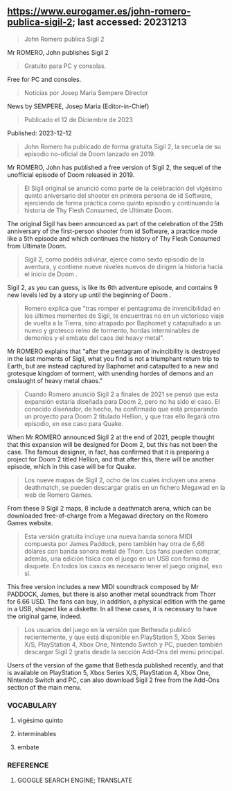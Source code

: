 ## https://www.eurogamer.es/john-romero-publica-sigil-2; last accessed: 20231213

> John Romero publica Sigil 2

Mr ROMERO, John publishes Sigil 2

> Gratuito para PC y consolas.

Free for PC and consoles.

> Noticias por Josep Maria Sempere Director

News by SEMPERE, Josep Maria (Editor-in-Chief)

> Publicado el 12 de Diciembre de 2023

Published: 2023-12-12

> John Romero ha publicado de forma gratuita Sigil 2, la secuela de su episodio no-oficial de Doom lanzado en 2019.

Mr ROMERO, John has published a free version of Sigil 2, the sequel of the unofficial episode of Doom released in 2019.

> El Sigil original se anunció como parte de la celebración del vigésimo quinto aniversario del shooter en primera persona de id Software, ejerciendo de forma práctica como quinto episodio y continuando la historia de Thy Flesh Consumed, de Ultimate Doom.

The original Sigil has been announced as part of the celebration of the 25th anniversary of the first-person shooter from id Software, a practice mode like a 5th episode and which continues the history of Thy Flesh Consumed from Ultimate Doom. 

> Sigil 2, como podéis adivinar, ejerce como sexto episodio de la aventura, y contiene nueve niveles nuevos de dirigen la historia hacia el inicio de Doom .

Sigil 2, as you can guess, is like its 6th adventure episode, and contains 9 new levels led by a story up until the beginning of Doom . 

> Romero explica que "tras romper el pentagrama de invencibilidad en los últimos momentos de Sigil, te encuentras no en un victorioso viaje de vuelta a la Tierra, sino atrapado por Baphomet y catapultado a un nuevo y grotesco reino de tormento, hordas interminables de demonios y el embate del caos del heavy metal".

Mr ROMERO explains that "after the pentagram of invincibility is destroyed in the last moments of Sigil, what you find is not a triumphant return trip to Earth, but are instead captured by Baphomet and catapulted to a new and grotesque kingdom of torment, with unending hordes of demons and an onslaught of heavy metal chaos."

> Cuando Romero anunció Sigil 2 a finales de 2021 se pensó que esta expansión estaría diseñada para Doom 2, pero no ha sido el caso. El conocido diseñador, de hecho, ha confirmado que está preparando un proyecto para Doom 2 titulado Hellion, y que tras ello llegará otro episodio, en ese caso para Quake.

When Mr ROMERO announced Sigil 2 at the end of 2021, people thought that this expansion will be designed for Doom 2, but this has not been the case. The famous designer, in fact, has confirmed that it is preparing a project for Doom 2 titled Hellion, and that after this, there will be another episode, which in this case will be for Quake. 

> Los nueve mapas de Sigil 2, ocho de los cuales incluyen una arena deathmatch, se pueden descargar gratis en un fichero Megawad en la web de Romero Games. 

From these 9 Sigil 2 maps, 8 include a deathmatch arena, which can be downloaded free-of-charge from a Megawad directory on the Romero Games website.

> Esta versión gratuita incluye una nueva banda sonora MIDI compuesta por James Paddock, pero también hay otra de 6,66 dólares con banda sonora metal de Thorr. Los fans pueden comprar, además, una edición física con el juego en un USB con forma de disquete. En todos los casos es necesario tener el juego original, eso sí.

This free version includes a new MIDI soundtrack composed by Mr PADDOCK, James, but there is also another metal soundtrack from Thorr for 6.66 USD. The fans can buy, in addition, a physical edition with the game in a USB, shaped like a diskette. In all these cases, it is necessary to have the original game, indeed. 

> Los usuarios del juego en la versión que Bethesda publicó recientemente, y que está disponible en PlayStation 5, Xbox Series X/S, PlayStation 4, Xbox One, Nintendo Switch y PC, pueden también descargar Sigil 2 gratis desde la sección Add-Ons del menú principal. 

Users of the version of the game that Bethesda published recently, and that is available on PlayStation 5, Xbox Series X/S, PlayStation 4, Xbox One, Nintendo Switch and PC, can also download Sigil 2 free from the Add-Ons section of the main menu. 

### VOCABULARY

1) vigésimo quinto

2) interminables

3) embate

### REFERENCE

1) GOOGLE SEARCH ENGINE; TRANSLATE